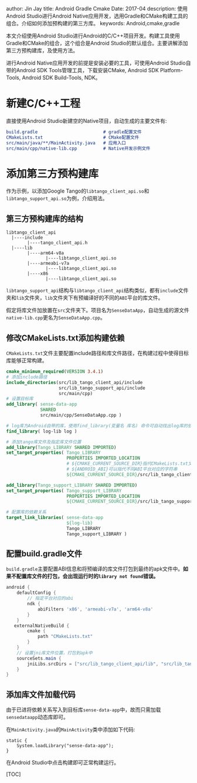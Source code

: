 author: Jin Jay
title: Android Gradle Cmake
Date: 2017-04
description: 使用Android Studio进行Android Native应用开发，选用Gradle和CMake构建工具的组合。介绍如何添加预构建的第三方库。
keywords: Android,cmake,gradle

本文介绍使用Android Studio进行Android的C/C++项目开发。构建工具使用Gradle和CMake的组合，这个组合是Android Studio的默认组合。主要讲解添加第三方预构建库，及使用方法。

进行Android Native应用开发的前提是安装必要的工具，可使用Android Studio自带的Android SDK Tools管理工具，下载安装CMake, Android SDK Platform-Tools, Android SDK Build-Tools, NDK。

# 新建C/C++工程
直接使用Android Studio新建空的Native项目，自动生成的主要文件有:

```CMake
build.gradle                         # gradle配置文件
CMakeLists.txt                       # CMake配置文件
src/main/java/**/MainActivity.java   # 应用入口
src/main/cpp/native-lib.cpp          # Native开发示例文件
```

# 添加第三方预构建库
作为示例，以添加Google Tango的`libtango_client_api.so`和`libtango_support_api.so`为例，介绍用法。

## 第三方预构建库的结构

```
libtango_client_api
  |----include
        |----tango_client_api.h
  |----lib
        |----arm64-v8a
               |----libtango_client_api.so
        |----armeabi-v7a
               |----libtango_client_api.so
        |----x86
               |----libtango_client_api.so
```

`libtango_support_api`结构与`libtango_client_api`结构类似，都有`include`文件夹和`lib`文件夹，`lib`文件夹下有预编译好的不同的`ABI`平台的库文件。

假定将库文件加放置在`src`文件夹下。项目名为`SenseDataApp`，自动生成的源文件`native-lib.cpp`更名为`SenseDataApp.cpp`。

## 修改CMakeLists.txt添加构建依赖

`CMakeLists.txt`文件主要配置include路径和库文件路径，在构建过程中使得目标库能够正常构建。

```CMake
cmake_minimum_required(VERSION 3.4.1)
# 添加include路径
include_directories(src/lib_tango_client_api/include
                    src/lib_tango_support_api/include
                    src/main/cpp)
# 设置目标库
add_library( sense-data-app
             SHARED
             src/main/cpp/SenseDataApp.cpp )

# log库为Android自带的库，使用find_library(变量名 库名) 命令可自动找出log库的依赖
find_library( log-lib log )

# 添加tango库文件及指定库文件位置
add_library(Tango_LIBRARY SHARED IMPORTED)
set_target_properties( Tango_LIBRARY
                       PROPERTIES IMPORTED_LOCATION
                       # ${CMAKE_CURRENT_SOURCE_DIR}指代CMakeLists.txt文件的位置，为了确保能够找到库文件，使用绝对路径
                       # ${ANDROID_ABI}可以指代不同ABI平台对应的字符串
                       ${CMAKE_CURRENT_SOURCE_DIR}/src/lib_tango_client_api/lib/${ANDROID_ABI}/libtango_client_api.so )

add_library(Tango_support_LIBRARY SHARED IMPORTED)
set_target_properties( Tango_support_LIBRARY
                       PROPERTIES IMPORTED_LOCATION
                       ${CMAKE_CURRENT_SOURCE_DIR}/src/lib_tango_support_api/lib/${ANDROID_ABI}/libtango_support_api.so )

# 配置库的依赖关系
target_link_libraries( sense-data-app
                       ${log-lib}
                       Tango_LIBRARY
                       Tango_support_LIBRARY )
```

## 配置build.gradle文件

`build.gradle`主要配置ABI信息和将预编译的库文件打包到最终的apk文件中。**如果不配置库文件的打包，会出现运行时的`library not found`错误。**

```Groovy
android {
    defaultConfig {
        // 指定平台对应的abi
        ndk {
            abiFilters 'x86', 'armeabi-v7a', 'arm64-v8a'
        }
    }
   externalNativeBuild {
        cmake {
            path "CMakeLists.txt"
        }
    }
    // 设置jni库文件位置，打包到apk中
    sourceSets.main {
        jniLibs.srcDirs = ["src/lib_tango_client_api/lib", "src/lib_tango_support_api/lib"]
    }
}
```

## 添加库文件加载代码
由于已进将依赖关系写入到目标库`sense-data-app`中，故而只需加载`sensedataapp`动态库即可。

在`MainActivity.java`的`MainActivity`类中添加如下代码:

```
static {
    System.loadLibrary("sense-data-app");
}
```

在Android Studio中点击构建即可正常构建运行。

[TOC]